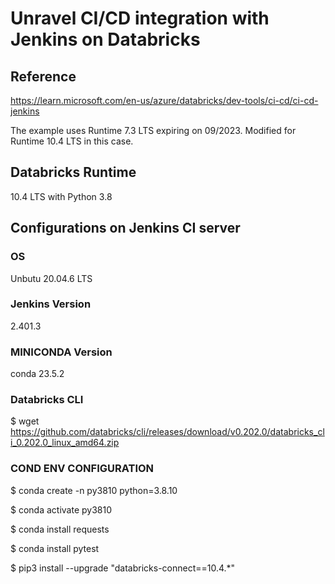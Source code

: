 # Unravel CI/CD integration with Jenkins on Databricks

## Reference
https://learn.microsoft.com/en-us/azure/databricks/dev-tools/ci-cd/ci-cd-jenkins

The example uses Runtime 7.3 LTS expiring on 09/2023. Modified for Runtime 10.4 LTS in this case.
## Databricks Runtime 
10.4 LTS with Python 3.8
## Configurations on Jenkins CI server
### OS
Unbutu 20.04.6 LTS
### Jenkins Version
2.401.3
### MINICONDA Version
conda 23.5.2
### Databricks CLI
$ wget https://github.com/databricks/cli/releases/download/v0.202.0/databricks_cli_0.202.0_linux_amd64.zip
### COND ENV CONFIGURATION
$ conda create -n py3810 python=3.8.10

$ conda activate py3810

$ conda install requests

$ conda install pytest

$ pip3 install --upgrade "databricks-connect==10.4.*"

